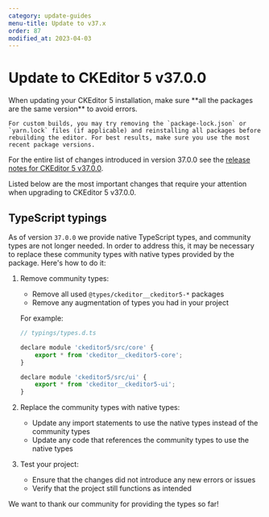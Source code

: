 ```yaml
---
category: update-guides
menu-title: Update to v37.x
order: 87
modified_at: 2023-04-03
---
```


# Update to CKEditor 5 v37.0.0

<info-box>
	When updating your CKEditor 5 installation, make sure **all the packages are the same version** to avoid errors.

	For custom builds, you may try removing the `package-lock.json` or `yarn.lock` files (if applicable) and reinstalling all packages before rebuilding the editor. For best results, make sure you use the most recent package versions.
</info-box>

For the entire list of changes introduced in version 37.0.0 see the [release notes for CKEditor 5 v37.0.0](https://github.com/ckeditor/ckeditor5/releases/tag/v37.0.0).

Listed below are the most important changes that require your attention when upgrading to CKEditor 5 v37.0.0.

## TypeScript typings

As of version `37.0.0` we provide native TypeScript types, and community types are not longer needed. In order to address this, it may be necessary to replace these community types with native types provided by the package. Here's how to do it:

1. Remove community types:
	- Remove all used `@types/ckeditor__ckeditor5-*` packages
	- Remove any augmentation of types you had in your project
	
	For example:
  
	  ```js
	  // typings/types.d.ts

	  declare module 'ckeditor5/src/core' {
		  export * from 'ckeditor__ckeditor5-core';
	  }

	  declare module 'ckeditor5/src/ui' {
		  export * from 'ckeditor__ckeditor5-ui';
	  }
	  ```

2. Replace the community types with native types:
	- Update any import statements to use the native types instead of the community types
	- Update any code that references the community types to use the native types

3. Test your project:
	- Ensure that the changes did not introduce any new errors or issues
	- Verify that the project still functions as intended

We want to thank our community for providing the types so far!
